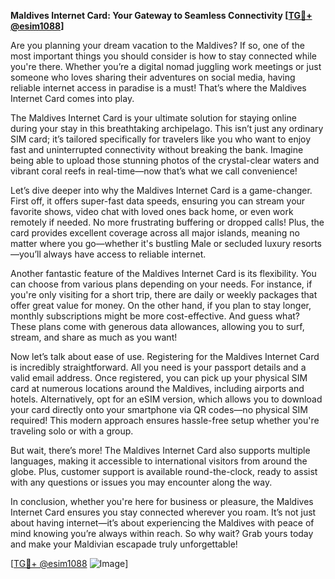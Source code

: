 **Maldives Internet Card: Your Gateway to Seamless Connectivity [[TG💪+ @esim1088](https://t.me/s/esim1088)]**

Are you planning your dream vacation to the Maldives? If so, one of the most important things you should consider is how to stay connected while you're there. Whether you’re a digital nomad juggling work meetings or just someone who loves sharing their adventures on social media, having reliable internet access in paradise is a must! That’s where the Maldives Internet Card comes into play. 

The Maldives Internet Card is your ultimate solution for staying online during your stay in this breathtaking archipelago. This isn’t just any ordinary SIM card; it’s tailored specifically for travelers like you who want to enjoy fast and uninterrupted connectivity without breaking the bank. Imagine being able to upload those stunning photos of the crystal-clear waters and vibrant coral reefs in real-time—now that’s what we call convenience!

Let’s dive deeper into why the Maldives Internet Card is a game-changer. First off, it offers super-fast data speeds, ensuring you can stream your favorite shows, video chat with loved ones back home, or even work remotely if needed. No more frustrating buffering or dropped calls! Plus, the card provides excellent coverage across all major islands, meaning no matter where you go—whether it's bustling Male or secluded luxury resorts—you’ll always have access to reliable internet.

Another fantastic feature of the Maldives Internet Card is its flexibility. You can choose from various plans depending on your needs. For instance, if you're only visiting for a short trip, there are daily or weekly packages that offer great value for money. On the other hand, if you plan to stay longer, monthly subscriptions might be more cost-effective. And guess what? These plans come with generous data allowances, allowing you to surf, stream, and share as much as you want!

Now let’s talk about ease of use. Registering for the Maldives Internet Card is incredibly straightforward. All you need is your passport details and a valid email address. Once registered, you can pick up your physical SIM card at numerous locations around the Maldives, including airports and hotels. Alternatively, opt for an eSIM version, which allows you to download your card directly onto your smartphone via QR codes—no physical SIM required! This modern approach ensures hassle-free setup whether you're traveling solo or with a group.

But wait, there’s more! The Maldives Internet Card also supports multiple languages, making it accessible to international visitors from around the globe. Plus, customer support is available round-the-clock, ready to assist with any questions or issues you may encounter along the way.

In conclusion, whether you're here for business or pleasure, the Maldives Internet Card ensures you stay connected wherever you roam. It’s not just about having internet—it’s about experiencing the Maldives with peace of mind knowing you’re always within reach. So why wait? Grab yours today and make your Maldivian escapade truly unforgettable!

[[TG💪+ @esim1088](https://t.me/s/esim1088) ![Image](https://i.postimg.cc/Y0z9fWf4/image.png)]